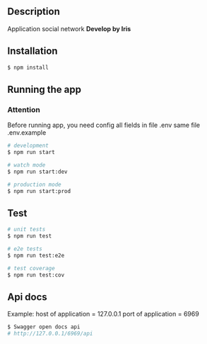 
## Description

Application social network
**Develop by Iris** 

## Installation

```bash
$ npm install
```

## Running the app

### Attention

Before running app, you need config all fields in file .env same file .env.example 

```bash
# development
$ npm run start

# watch mode
$ npm run start:dev

# production mode
$ npm run start:prod
```

## Test

```bash
# unit tests
$ npm run test

# e2e tests
$ npm run test:e2e

# test coverage
$ npm run test:cov
```

## Api docs  
  
Example: 
    host of application = 127.0.0.1
    port of application = 6969

```bash
$ Swagger open docs api
# http://127.0.0.1/6969/api
```